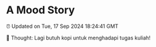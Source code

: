 # A Mood Story

⏰ Updated on Tue, 17 Sep 2024 18:24:41 GMT

💭 Thought: Lagi butuh kopi untuk menghadapi tugas kuliah!

